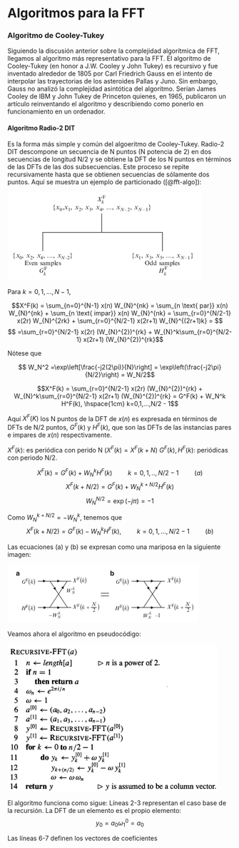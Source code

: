 # Algoritmos para la FFT

### Algoritmo de Cooley-Tukey

Siguiendo la discusión anterior sobre la complejidad algorítmica de FFT, llegamos al algoritmo más representativo para la FFT. El algoritmo de Cooley-Tukey (en honor a J.W. Cooley y John Tukey) es recursivo y fue inventado alrededor de 1805 por Carl Friedrich Gauss en el intento de interpolar las trayectorias de los asteroides Pallas y Juno. Sin embargo, Gauss no analizó la complejidad asintótica del algoritmo. Serían James Cooley de IBM y John Tukey de Princeton quienes, en 1965, publicaron un artículo reinventando el algoritmo y describiendo como ponerlo en funcionamiento en un ordenador.

#### Algoritmo Radio-2 DIT

Es la forma más simple y común del algoeritmo de Cooley-Tukey. Radio-2 DIT descompone un secuencia de N puntos (N potencia de 2) en dos secuencias de longitud N/2 y se obtiene la DFT de los N puntos en términos de las DFTs de las dos subsecuencias. Este proceso se repite recursivamente hasta que se obtienen secuencias de sólamente dos puntos. Aquí se muestra un ejemplo de particionado ([@fft-algo]):

![Pequeña visualización del particionado](./imgs/radix-2DIT.png)

Para $k = 0,1,...,N-1$,

$$X^F(k) = \sum_{n=0}^{N-1} x(n) W_{N}^{nk} = \sum_{n \text{ par}} x(n) W_{N}^{nk} + \sum_{n \text{ impar}} x(n) W_{N}^{nk}  = \sum_{r=0}^{N/2-1} x(2r) W_{N}^{2rk} +  \sum_{r=0}^{N/2-1} x(2r+1) W_{N}^{(2r+1)k} = $$ $$ =\sum_{r=0}^{N/2-1} x(2r) (W_{N}^{2})^{rk} +  W_{N}^k\sum_{r=0}^{N/2-1} x(2r+1) (W_{N}^{2})^{rk}$$

Nótese que

$$ W_N^2 =\exp\left[\frac{-j2(2\pi)}{N}\right] = \exp\left(\frac{-j2\pi}{N/2}\right) = W_N/2$$

$$X^F(k) = \sum_{r=0}^{N/2-1} x(2r) (W_{N}^{2})^{rk} +  W_{N}^k\sum_{r=0}^{N/2-1} x(2r+1) (W_{N}^{2})^{rk} = G^F(k) + W_N^k H^F(k), \hspace{1cm} k=0,1,...,N/2 - 1$$

Aquí $X^F(K)$ los N puntos de la DFT de $x(n)$ es expresada en términos de DFTs de N/2 puntos, $G^F(k)$ y $H^F(k)$, que son las DFTs de las instancias pares e impares de $x(n)$ respectivamente.

$X^F(k):$ es periódica con perido N ($X^F(k) = X^F(k+N)$
$G^F(k), H^F(k):$ periódicas con periodo N/2.

$$X^F(k) = G^F(k) +  W_N^kH^F(k) \hspace{1cm} k=0,1,..,N/2 -1  \hspace{1cm} (a)$$
$$X^F(k+N/2) = G^F(k) + W_N^{k+N/2}H^F(k)$$
$$W_N^{N/2} = \exp(-j\pi)=-1$$

Como $W_N^{k+N/2} = - W_N^k$, tenemos que
$$X^F(k+N/2) = G^F(k) - W_N^kH^F(k), \hspace{1cm} k=0,1,...,N/2 -1 \hspace{1cm} (b)$$

Las ecuaciones (a) y (b) se expresan como una mariposa en la siguiente imagen:

![TODO: cambiar nombre butterfly](./imgs/butterfly.png)

Veamos ahora el algoritmo en pseudocódigo:

![TODO: cambiar nombre recursive-fft](./imgs/rfft.png)

El algoritmo funciona como sigue: Líneas  2-3 representan el caso base de la recursión. La DFT de un elemento es el propio elemento:
$$y_0 = a_0 \omega_1^0 = a_0$$

Las líneas 6-7 definen los vectores de coeficientes
